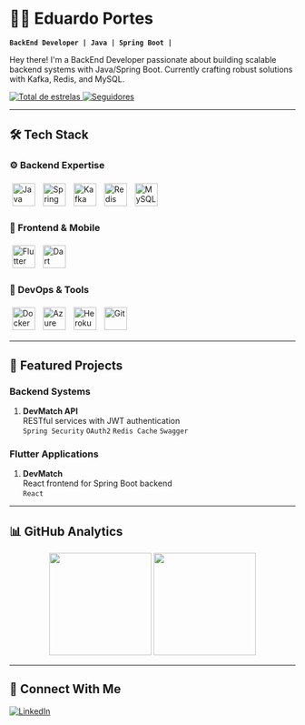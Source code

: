 # 👨‍💻 Eduardo Portes
**`BackEnd Developer | Java | Spring Boot |`**

Hey there! I'm a BackEnd Developer passionate about building scalable backend systems with Java/Spring Boot. Currently crafting robust solutions with Kafka, Redis, and MySQL.

<p align="left">
    <a href="https://github.com/EduardPortes?tab=repositories&sort=stargazers">
        <img alt="Total de estrelas" title="Total de estrelas GitHub" src="https://custom-icon-badges.demolab.com/github/stars/EduardPortes?color=55960c&style=for-the-badge&labelColor=488207&logo=star&label=estrelas"/>
    </a>
    <a href="https://github.com/EduardPortes?tab=followers">
        <img alt="Seguidores" title="Me siga no GitHub" src="https://custom-icon-badges.demolab.com/github/followers/EduardPortes?color=236ad3&labelColor=1155ba&style=for-the-badge&logo=github&label=Seguidores&logoColor=white"/>
    </a>
</p>

---

## 🛠️ Tech Stack

### ⚙️ Backend Expertise
<div>
  <img alt="Java" title="Java" width="40px" style="padding:5px;" src="https://cdn.jsdelivr.net/gh/devicons/devicon/icons/java/java-original.svg"/>
  <img alt="Spring Boot" title="Spring Boot" width="40px" style="padding:5px;" src="https://cdn.jsdelivr.net/gh/devicons/devicon/icons/spring/spring-original.svg"/>
  <img alt="Kafka" title="Apache Kafka" width="40px" style="padding:5px;" src="https://cdn.jsdelivr.net/gh/devicons/devicon/icons/apachekafka/apachekafka-original.svg"/>
  <img alt="Redis" title="Redis" width="40px" style="padding:5px;" src="https://cdn.jsdelivr.net/gh/devicons/devicon/icons/redis/redis-original.svg"/>
  <img alt="MySQL" title="MySQL" width="40px" style="padding:5px;" src="https://cdn.jsdelivr.net/gh/devicons/devicon/icons/mysql/mysql-original.svg"/>
</div>

### 📱 Frontend & Mobile
<div>
  <img alt="Flutter" title="Flutter" width="40px" style="padding:5px;" src="https://cdn.jsdelivr.net/gh/devicons/devicon/icons/flutter/flutter-original.svg"/>
  <img alt="Dart" title="Dart" width="40px" style="padding:5px;" src="https://cdn.jsdelivr.net/gh/devicons/devicon/icons/dart/dart-original.svg"/>
</div>

### 🧰 DevOps & Tools
<div>
  <img alt="Docker" title="Docker" width="40px" style="padding:5px;" src="https://cdn.jsdelivr.net/gh/devicons/devicon/icons/docker/docker-original.svg"/>
  <img alt="Azure" title="Microsoft Azure" width="40px" style="padding:5px;" src="https://cdn.jsdelivr.net/gh/devicons/devicon/icons/azure/azure-original.svg"/>
  <img alt="Heroku" title="Heroku" width="40px" style="padding:5px;" src="https://cdn.jsdelivr.net/gh/devicons/devicon/icons/heroku/heroku-original.svg"/>
  <img alt="Git" title="Git" width="40px" style="padding:5px;" src="https://cdn.jsdelivr.net/gh/devicons/devicon/icons/git/git-original.svg"/>
</div>

---

## 🚀 Featured Projects

### Backend Systems

1. **DevMatch API**  
   RESTful services with JWT authentication  
   `Spring Security` `OAuth2` `Redis Cache` `Swagger`

### Flutter Applications
1. **DevMatch**  
   React frontend for Spring Boot backend  
   `React`

---

## 📊 GitHub Analytics

<div align="center">
  <img height="180em" src="https://github-readme-stats.vercel.app/api?username=EduardPortes&show_icons=true&theme=tokyonight&include_all_commits=true&locale=pt-br"/>
  <img height="180em" src="https://github-readme-stats.vercel.app/api/top-langs/?username=EduardPortes&theme=tokyonight&layout=compact&custom_title=Tecnologias&langs_count=8&exclude_repo=EduardPortes&hide=html,css"/>
</div>

---

## 📱 Connect With Me

[<img alt="LinkedIn" src="https://img.shields.io/badge/LinkedIn-0077B5?style=for-the-badge&logo=linkedin&logoColor=white"/>](https://linkedin.com/in/eduardoportess)
